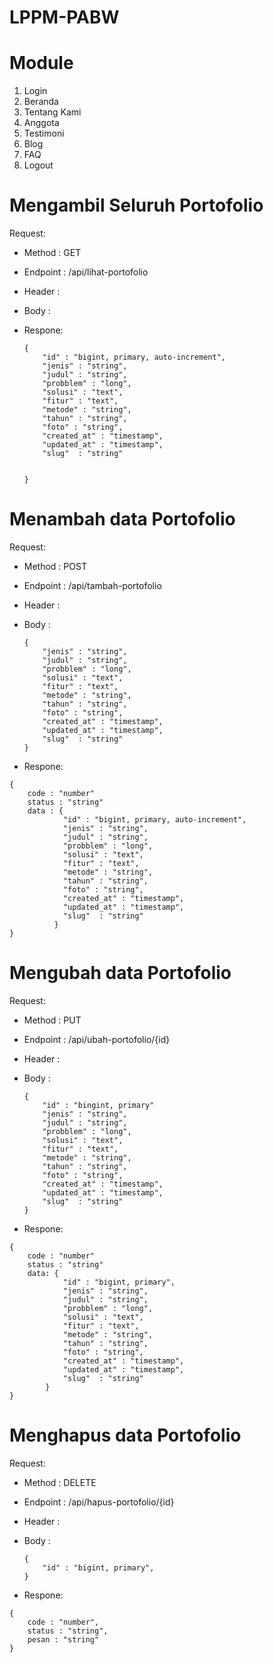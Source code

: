 # LPPM-PABW

# Module
1. Login
2. Beranda
3. Tentang Kami
4. Anggota
5. Testimoni
6. Blog
7. FAQ
8. Logout



# Mengambil Seluruh Portofolio
Request:
  - Method : GET
  - Endpoint : /api/lihat-portofolio
  - Header : 
  - Body :
  - Respone:
    
      
        {
            "id" : "bigint, primary, auto-increment",
            "jenis" : "string",
            "judul" : "string",
            "probblem" : "long",
            "solusi" : "text",
            "fitur" : "text",
            "metode" : "string",
            "tahun" : "string",
            "foto" : "string",
            "created_at" : "timestamp",
            "updated_at" : "timestamp",
            "slug"  : "string"
            

        }

# Menambah data Portofolio
Request:
  - Method : POST
  - Endpoint : /api/tambah-portofolio
  - Header :
  - Body :
  
        {
            "jenis" : "string",
            "judul" : "string",
            "probblem" : "long",
            "solusi" : "text",
            "fitur" : "text",
            "metode" : "string",
            "tahun" : "string",
            "foto" : "string",
            "created_at" : "timestamp",
            "updated_at" : "timestamp",
            "slug"  : "string"
        }
   - Respone:
   
    {
        code : "number"
        status : "string"
        data : {
                "id" : "bigint, primary, auto-increment",
                "jenis" : "string",
                "judul" : "string",
                "probblem" : "long",
                "solusi" : "text",
                "fitur" : "text",
                "metode" : "string",
                "tahun" : "string",
                "foto" : "string",
                "created_at" : "timestamp",
                "updated_at" : "timestamp",
                "slug"  : "string"
              }
    }

# Mengubah data Portofolio
Request:
  - Method : PUT
  - Endpoint : /api/ubah-portofolio/{id}
  - Header :
  - Body :
  
        {
            "id" : "bingint, primary"
            "jenis" : "string",
            "judul" : "string",
            "probblem" : "long",
            "solusi" : "text",
            "fitur" : "text",
            "metode" : "string",
            "tahun" : "string",
            "foto" : "string",
            "created_at" : "timestamp",
            "updated_at" : "timestamp",
            "slug"  : "string"
        }
   - Respone:
   
    {
        code : "number"
        status : "string"
        data: {
                "id" : "bigint, primary",
                "jenis" : "string",
                "judul" : "string",
                "probblem" : "long",
                "solusi" : "text",
                "fitur" : "text",
                "metode" : "string",
                "tahun" : "string",
                "foto" : "string",
                "created_at" : "timestamp",
                "updated_at" : "timestamp",
                "slug"  : "string"
            }
    }

# Menghapus data Portofolio
Request:
  - Method : DELETE
  - Endpoint : /api/hapus-portofolio/{id}
  - Header :
  - Body :
  
        {
            "id" : "bigint, primary",
        }
   - Respone:
   
    {
        code : "number",
        status : "string",
        pesan : "string"
    }
 
